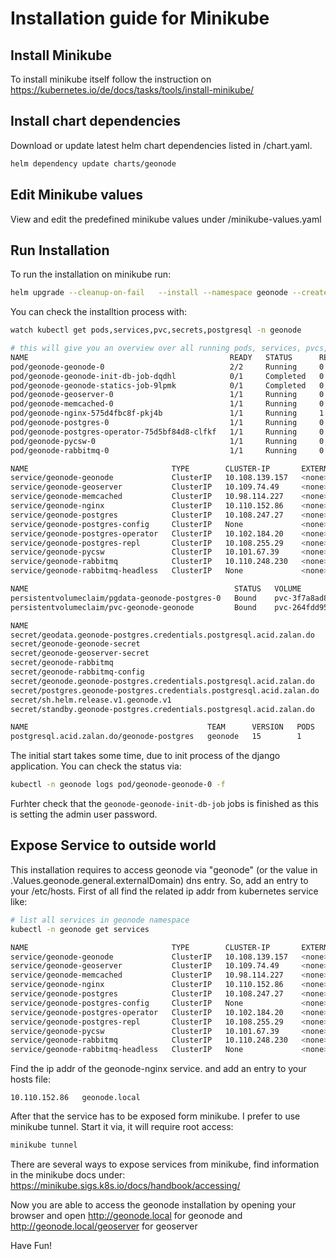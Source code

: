 # Installation guide for Minikube

## Install Minikube

To install minikube itself follow the instruction on https://kubernetes.io/de/docs/tasks/tools/install-minikube/

## Install chart dependencies

Download or update latest helm chart dependencies listed in /chart.yaml.

```bash
helm dependency update charts/geonode
```

## Edit Minikube values

View and edit the predefined minikube values under /minikube-values.yaml

## Run Installation

To run the installation on minikube run:

```bash
helm upgrade --cleanup-on-fail   --install --namespace geonode --create-namespace --values minikube-values.yaml geonode charts/geonode
```

You can check the installtion process with:

```bash
watch kubectl get pods,services,pvc,secrets,postgresql -n geonode

# this will give you an overview over all running pods, services, pvcs,sts and the postgresql class
NAME                                             READY   STATUS      RESTARTS       AGE
pod/geonode-geonode-0                            2/2     Running     0              5m19s
pod/geonode-geonode-init-db-job-dqdhl            0/1     Completed   0              5m19s
pod/geonode-geonode-statics-job-9lpmk            0/1     Completed   0              5m19s
pod/geonode-geoserver-0                          1/1     Running     0              5m19s
pod/geonode-memcached-0                          1/1     Running     0              5m19s
pod/geonode-nginx-575d4fbc8f-pkj4b               1/1     Running     1 (4m8s ago)   5m19s
pod/geonode-postgres-0                           1/1     Running     0              5m10s
pod/geonode-postgres-operator-75d5bf84d8-clfkf   1/1     Running     0              5m19s
pod/geonode-pycsw-0                              1/1     Running     0              5m19s
pod/geonode-rabbitmq-0                           1/1     Running     0              5m19s

NAME                                TYPE        CLUSTER-IP       EXTERNAL-IP   PORT(S)                                 AGE
service/geonode-geonode             ClusterIP   10.108.139.157   <none>        8000/TCP,8001/TCP,5555/TCP              5m19s
service/geonode-geoserver           ClusterIP   10.109.74.49     <none>        8080/TCP                                5m19s
service/geonode-memcached           ClusterIP   10.98.114.227    <none>        11211/TCP                               5m19s
service/geonode-nginx               ClusterIP   10.110.152.86    <none>        80/TCP                                  5m19s
service/geonode-postgres            ClusterIP   10.108.247.27    <none>        5432/TCP                                5m12s
service/geonode-postgres-config     ClusterIP   None             <none>        <none>                                  5m2s
service/geonode-postgres-operator   ClusterIP   10.102.184.20    <none>        8080/TCP                                5m19s
service/geonode-postgres-repl       ClusterIP   10.108.255.29    <none>        5432/TCP                                5m11s
service/geonode-pycsw               ClusterIP   10.101.67.39     <none>        8000/TCP                                5m19s
service/geonode-rabbitmq            ClusterIP   10.110.248.230   <none>        5672/TCP,4369/TCP,25672/TCP,15672/TCP   5m19s
service/geonode-rabbitmq-headless   ClusterIP   None             <none>        4369/TCP,5672/TCP,25672/TCP,15672/TCP   5m19s

NAME                                              STATUS   VOLUME                                     CAPACITY   ACCESS MODES   STORAGECLASS   AGE
persistentvolumeclaim/pgdata-geonode-postgres-0   Bound    pvc-3f7a8ad8-83b5-410a-8b47-6778d97b2b98   2Gi        RWO            standard       5m10s
persistentvolumeclaim/pvc-geonode-geonode         Bound    pvc-264fdd95-beb6-416a-a7b3-a98834e461bf   2Gi        RWX            standard       5m19s

NAME                                                                    TYPE                 DATA   AGE
secret/geodata.geonode-postgres.credentials.postgresql.acid.zalan.do    Opaque               2      53d
secret/geonode-geonode-secret                                           Opaque               12     5m19s
secret/geonode-geoserver-secret                                         Opaque               6      5m19s
secret/geonode-rabbitmq                                                 Opaque               2      5m19s
secret/geonode-rabbitmq-config                                          Opaque               1      5m19s
secret/geonode.geonode-postgres.credentials.postgresql.acid.zalan.do    Opaque               2      53d
secret/postgres.geonode-postgres.credentials.postgresql.acid.zalan.do   Opaque               2      53d
secret/sh.helm.release.v1.geonode.v1                                    helm.sh/release.v1   1      5m19s
secret/standby.geonode-postgres.credentials.postgresql.acid.zalan.do    Opaque               2      53d

NAME                                        TEAM      VERSION   PODS   VOLUME   CPU-REQUEST   MEMORY-REQUEST   AGE     STATUS
postgresql.acid.zalan.do/geonode-postgres   geonode   15        1      2Gi      100m          0.5Gi            5m19s   Running
```

The initial start takes some time, due to init process of the django application. You can check the status via:
```bash
kubectl -n geonode logs pod/geonode-geonode-0 -f 
```
Furhter check that the `geonode-geonode-init-db-job` jobs is finished as this is setting the admin user password.

## Expose Service to outside world

This installation requires to access geonode via "geonode" (or the value in .Values.geonode.general.externalDomain) dns entry.  So, add an entry to your /etc/hosts. First of all find the related ip addr from kubernetes service like:

```bash
# list all services in geonode namespace
kubectl -n geonode get services

NAME                                TYPE        CLUSTER-IP       EXTERNAL-IP   PORT(S)                                 AGE
service/geonode-geonode             ClusterIP   10.108.139.157   <none>        8000/TCP,8001/TCP,5555/TCP              5m19s
service/geonode-geoserver           ClusterIP   10.109.74.49     <none>        8080/TCP                                5m19s
service/geonode-memcached           ClusterIP   10.98.114.227    <none>        11211/TCP                               5m19s
service/geonode-nginx               ClusterIP   10.110.152.86    <none>        80/TCP                                  5m19s
service/geonode-postgres            ClusterIP   10.108.247.27    <none>        5432/TCP                                5m12s
service/geonode-postgres-config     ClusterIP   None             <none>        <none>                                  5m2s
service/geonode-postgres-operator   ClusterIP   10.102.184.20    <none>        8080/TCP                                5m19s
service/geonode-postgres-repl       ClusterIP   10.108.255.29    <none>        5432/TCP                                5m11s
service/geonode-pycsw               ClusterIP   10.101.67.39     <none>        8000/TCP                                5m19s
service/geonode-rabbitmq            ClusterIP   10.110.248.230   <none>        5672/TCP,4369/TCP,25672/TCP,15672/TCP   5m19s
service/geonode-rabbitmq-headless   ClusterIP   None             <none>        4369/TCP,5672/TCP,25672/TCP,15672/TCP   5m19s
```

Find the ip addr of the geonode-nginx service. and add an entry to your hosts file:

```
10.110.152.86   geonode.local
```

After that the service has to be exposed form minikube. I prefer to use minikube tunnel. Start it via, it will require root access:

```bash
minikube tunnel
```

There are several ways to expose services from minikube, find information in the minikube docs under: https://minikube.sigs.k8s.io/docs/handbook/accessing/

Now you are able to access the geonode installation by opening your browser and open http://geonode.local for geonode and http://geonode.local/geoserver for geoserver

Have Fun!
